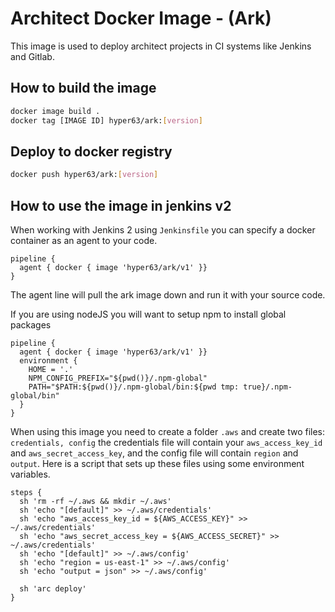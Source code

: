 # Architect Docker Image - (Ark)

This image is used to deploy architect projects in CI systems like Jenkins and Gitlab.

## How to build the image

``` sh
docker image build .
docker tag [IMAGE ID] hyper63/ark:[version]
```

## Deploy to docker registry

``` sh
docker push hyper63/ark:[version]
```

## How to use the image in jenkins v2

When working with Jenkins 2 using `Jenkinsfile` you can specify a docker container as an agent to 
your code.

```
pipeline {
  agent { docker { image 'hyper63/ark/v1' }}
}
```

The agent line will pull the ark image down and run it with your source code.

If you are using nodeJS you will want to setup npm to install global packages

```
pipeline {
  agent { docker { image 'hyper63/ark/v1' }}
  environment {
    HOME = '.'
    NPM_CONFIG_PREFIX="${pwd()}/.npm-global"
    PATH="$PATH:${pwd()}/.npm-global/bin:${pwd tmp: true}/.npm-global/bin"
  }
}

```

When using this image you need to create a folder `.aws` and create two files: `credentials, config` the credentials file will contain your `aws_access_key_id` and `aws_secret_access_key`, and the config file will contain `region` and `output`.  Here is a script that sets up these files using some environment variables.

```
steps {
  sh 'rm -rf ~/.aws && mkdir ~/.aws'
  sh 'echo "[default]" >> ~/.aws/credentials'
  sh 'echo "aws_access_key_id = ${AWS_ACCESS_KEY}" >> ~/.aws/credentials'
  sh 'echo "aws_secret_access_key = ${AWS_ACCESS_SECRET}" >> ~/.aws/credentials'
  sh 'echo "[default]" >> ~/.aws/config'
  sh 'echo "region = us-east-1" >> ~/.aws/config'
  sh 'echo "output = json" >> ~/.aws/config'

  sh 'arc deploy'
}

```

